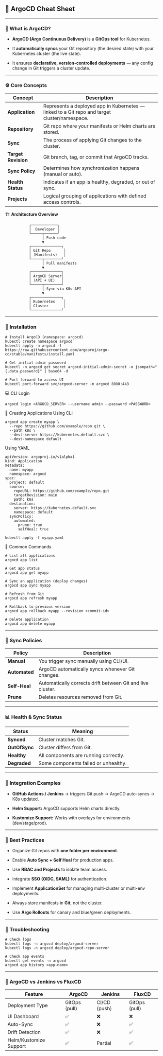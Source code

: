 ## 🚀 **ArgoCD Cheat Sheet**

---

### 🧠 **What is ArgoCD?**

- **ArgoCD (Argo Continuous Delivery)** is a **GitOps tool** for Kubernetes.
    
- It **automatically syncs** your Git repository (the desired state) with your Kubernetes cluster (the live state).
    
- It ensures **declarative, version-controlled deployments** — any config change in Git triggers a cluster update.
    

---

### ⚙️ **Core Concepts**

|Concept|Description|
|---|---|
|**Application**|Represents a deployed app in Kubernetes — linked to a Git repo and target cluster/namespace.|
|**Repository**|Git repo where your manifests or Helm charts are stored.|
|**Sync**|The process of applying Git changes to the cluster.|
|**Target Revision**|Git branch, tag, or commit that ArgoCD tracks.|
|**Sync Policy**|Determines how synchronization happens (manual or auto).|
|**Health Status**|Indicates if an app is healthy, degraded, or out of sync.|
|**Projects**|Logical grouping of applications with defined access controls.|

🏗️ **Architecture Overview**

```
           ┌────────────┐
           │  Developer │
           └─────┬──────┘
                 │ Push code
                 ▼
           ┌──────────────┐
           │ Git Repo      │
           │ (Manifests)   │
           └─────┬────────┘
                 │ Pull manifests
                 ▼
           ┌──────────────┐
           │ ArgoCD Server│
           │ (API + UI)   │
           └─────┬────────┘
                 │ Sync via K8s API
                 ▼
           ┌──────────────┐
           │ Kubernetes    │
           │ Cluster       │
           └──────────────┘

```

---

### 🔧 **Installation**
```
# Install ArgoCD (namespace: argocd)
kubectl create namespace argocd
kubectl apply -n argocd -f https://raw.githubusercontent.com/argoproj/argo-cd/stable/manifests/install.yaml

# Get initial admin password
kubectl -n argocd get secret argocd-initial-admin-secret -o jsonpath="{.data.password}" | base64 -d

# Port forward to access UI
kubectl port-forward svc/argocd-server -n argocd 8080:443

```


💻 CLI Login
```
argocd login <ARGOCD_SERVER> --username admin --password <PASSWORD>
```


🧩 Creating Applications
Using CLI
```
argocd app create myapp \
  --repo https://github.com/example/repo.git \
  --path k8s \
  --dest-server https://kubernetes.default.svc \
  --dest-namespace default
```

Using YAML
```
apiVersion: argoproj.io/v1alpha1
kind: Application
metadata:
  name: myapp
  namespace: argocd
spec:
  project: default
  source:
    repoURL: https://github.com/example/repo.git
    targetRevision: main
    path: k8s
  destination:
    server: https://kubernetes.default.svc
    namespace: default
  syncPolicy:
    automated:
      prune: true
      selfHeal: true
```

```
kubectl apply -f myapp.yaml
```


🔁 Common Commands
```
# List all applications
argocd app list

# Get app status
argocd app get myapp

# Sync an application (deploy changes)
argocd app sync myapp

# Refresh from Git
argocd app refresh myapp

# Rollback to previous version
argocd app rollback myapp --revision <commit-id>

# Delete application
argocd app delete myapp
```

---

### 🔐 **Sync Policies**

|Policy|Description|
|---|---|
|**Manual**|You trigger sync manually using CLI/UI.|
|**Automated**|ArgoCD automatically syncs whenever Git changes.|
|**Self-Heal**|Automatically corrects drift between Git and live cluster.|
|**Prune**|Deletes resources removed from Git.|

---

### 📊 **Health & Sync Status**

|Status|Meaning|
|---|---|
|**Synced**|Cluster matches Git.|
|**OutOfSync**|Cluster differs from Git.|
|**Healthy**|All components are running correctly.|
|**Degraded**|Some components failed or unhealthy.|

---

### 🧱 **Integration Examples**

- **GitHub Actions / Jenkins** → triggers Git push → ArgoCD auto-syncs → K8s updated.
    
- **Helm Support:** ArgoCD supports Helm charts directly.
    
- **Kustomize Support:** Works with overlays for environments (dev/stage/prod).
    

---

### 🧰 **Best Practices**

- Organize Git repos with **one folder per environment**.
    
- Enable **Auto Sync + Self Heal** for production apps.
    
- Use **RBAC and Projects** to isolate team access.
    
- Integrate **SSO (OIDC, SAML)** for authentication.
    
- Implement **ApplicationSet** for managing multi-cluster or multi-env deployments.
    
- Always store manifests in **Git**, not the cluster.
    
- Use **Argo Rollouts** for canary and blue/green deployments.
    

---

### 🧭 **Troubleshooting**

```
# Check logs
kubectl logs -n argocd deploy/argocd-server
kubectl logs -n argocd deploy/argocd-repo-server

# Check app events
kubectl get events -n argocd
argocd app history <app-name>
```


---

### 🧠 **ArgoCD vs Jenkins vs FluxCD**

|Feature|ArgoCD|Jenkins|FluxCD|
|---|---|---|---|
|Deployment Type|GitOps (pull)|CI/CD (push)|GitOps (pull)|
|UI Dashboard|✅|❌|❌|
|Auto-Sync|✅|❌|✅|
|Drift Detection|✅|❌|✅|
|Helm/Kustomize Support|✅|Partial|✅|

